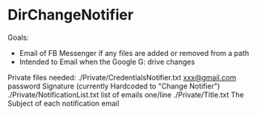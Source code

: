 # DirChangeNotifier
Goals:
* Email of FB Messenger if any files are added or removed from a path
* Intended to Email when the Google G: drive changes

Private files needed:
./Private/CredentialsNotifier.txt
   xxx@gmail.com
   password
   Signature (currently Hardcoded to "Change Notifier")
./Private/NotificationList.txt
   list of emails one/line
./Private/Title.txt
   The Subject of each notification email
 
